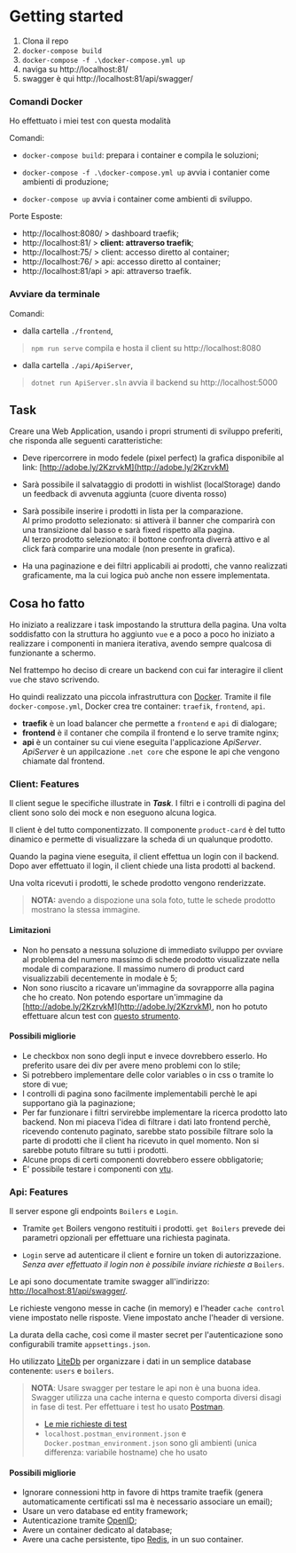 # Getting started

1) Clona il repo
2) ``docker-compose build``
3) ``docker-compose -f .\docker-compose.yml up``
4) naviga su http://localhost:81/
5) swagger è qui http://localhost:81/api/swagger/

### Comandi Docker
Ho effettuato i miei test con questa modalità


Comandi:

* ``docker-compose build``: prepara i container e compila le soluzioni;
* ``docker-compose -f .\docker-compose.yml up`` avvia i contanier come ambienti di produzione;

* ``docker-compose up`` avvia i container come ambienti di sviluppo.

Porte Esposte:

* http://localhost:8080/ > dashboard traefik;
* http://localhost:81/ > **client: attraverso traefik**;
* http://localhost:75/ > client: accesso diretto al container;
* http://localhost:76/ > api: accesso diretto al container;
* http://localhost:81/api > api: attraverso traefik.

### Avviare da terminale

Comandi:

* dalla cartella ``./frontend``, 
>``npm run serve`` compila e hosta il client su http://localhost:8080
* dalla cartella ``./api/ApiServer``, 
>``dotnet run ApiServer.sln`` avvia il backend su http://localhost:5000

## Task

Creare una Web Application, usando i propri strumenti di sviluppo preferiti, che risponda alle seguenti caratteristiche:

  

-   Deve ripercorrere in modo fedele (pixel perfect) la grafica disponibile al link: [http://adobe.ly/2KzrvkM](http://adobe.ly/2KzrvkM)
    
-   Sarà possibile il salvataggio di prodotti in wishlist (localStorage) dando un feedback di avvenuta aggiunta (cuore diventa rosso)
    
-   Sarà possibile inserire i prodotti in lista per la comparazione.  
    Al primo prodotto selezionato: si attiverà il banner che comparirà con una transizione dal basso e sarà fixed rispetto alla pagina.  
    Al terzo prodotto selezionato: il bottone confronta diverrà attivo e al click farà comparire una modale (non presente in grafica).
    
-   Ha una paginazione e dei filtri applicabili ai prodotti, che vanno realizzati graficamente, ma la cui logica può anche non essere implementata.

## Cosa ho fatto

Ho iniziato a realizzare i task impostando la struttura della pagina. Una volta soddisfatto con la struttura ho aggiunto ``vue`` e a poco a poco ho iniziato a realizzare i componenti in maniera iterativa, avendo sempre qualcosa di funzionante a schermo. 

Nel frattempo ho deciso di creare un backend con cui far interagire il client ``vue`` che stavo scrivendo.

Ho quindi realizzato una piccola infrastruttura con [Docker](https://www.docker.com/get-started). Tramite il file ``docker-compose.yml``, Docker crea tre container: ``traefik``, ``frontend``, ``api``.

* **traefik** è un load balancer che permette a ``frontend`` e ``api`` di dialogare;
* **frontend** è il contaner che compila il frontend e lo serve tramite nginx;
* **api** è un container su cui viene eseguita l'applicazione *ApiServer*. *ApiServer* è un appilcazione ``.net core`` che espone le api che vengono chiamate dal frontend.

### **Client: Features**

Il client segue le specifiche illustrate in ***Task***. I filtri e i controlli di pagina del client sono solo dei mock e non eseguono alcuna logica.

Il client è del tutto componentizzato. Il componente ``product-card`` è del tutto dinamico e permette di visualizzare la scheda di un qualunque prodotto.

Quando la pagina viene eseguita, il client effettua un login con il backend. Dopo aver effettuato il login, il client chiede una lista prodotti al backend.

Una volta ricevuti i prodotti, le schede prodotto vengono renderizzate.

>**NOTA:** avendo a dispozione una sola foto, tutte le schede prodotto mostrano la stessa immagine.

#### **Limitazioni**

* Non ho pensato a nessuna soluzione di immediato sviluppo per ovviare al problema del numero massimo di schede prodotto visualizzate nella modale di comparazione. Il massimo numero di product card visualizzabili decentemente in modale è 5;
* Non sono riuscito a ricavare un'immagine da sovrapporre alla pagina che ho creato. Non potendo esportare un'immagine da [http://adobe.ly/2KzrvkM](http://adobe.ly/2KzrvkM), non ho potuto effettuare alcun test con [questo strumento](https://chrome.google.com/webstore/detail/pixelparallel-by-htmlburg/iffnoibnepbcloaaagchjonfplimpkob).

#### **Possibili migliorie**

* Le checkbox non sono degli input e invece dovrebbero esserlo. Ho preferito usare dei div per avere meno problemi con lo stile;
* Si potrebbero implementare delle color variables o in css o tramite lo store di vue;
* I controlli di pagina sono facilmente implementabili perchè le api supportano già la paginazione;
* Per far funzionare i filtri servirebbe implementare la ricerca prodotto lato backend. Non mi piaceva l'idea di filtrare i dati lato frontend perchè, ricevendo contenuto paginato, sarebbe stato possibile filtrare solo la parte di prodotti che il client ha ricevuto in quel momento. Non si sarebbe potuto filtrare su tutti i prodotti.
* Alcune props di certi componenti dovrebbero essere obbligatorie;
* E' possibile testare i componenti con [vtu](https://vue-test-utils.vuejs.org/guides/getting-started.html).

### **Api: Features**

Il server espone gli endpoints ``Boilers`` e ``Login``. 

* Tramite ``get`` Boilers vengono restituiti i prodotti. ``get Boilers`` prevede dei parametri opzionali per effettuare una richiesta paginata.

* ``Login`` serve ad autenticare il client e fornire un token di autorizzazione. *Senza aver effettuato il login non è possibile inviare richieste a* ``Boilers``.

Le api sono documentate tramite swagger all'indirizzo: [http://localhost:81/api/swagger/](http://localhost:81/api/swagger/).

Le richieste vengono messe in cache (in memory) e l'header ``cache control`` viene impostato nelle risposte. Viene impostato anche l'header di versione.

La durata della cache, così come il master secret per l'autenticazione sono configurabili tramite ``appsettings.json``.

Ho utilizzato [LiteDb](https://www.litedb.org/docs/getting-started/) per organizzare i dati in un semplice database contenente: ``users`` e ``boilers``.

>**NOTA**: Usare swagger per testare le api non è una buona idea. Swagger utilizza una cache interna e questo comporta diversi disagi in fase di test. Per effettuare i test ho usato [Postman](https://www.postman.com/).
>
>* [Le mie richieste di test](https://www.getpostman.com/collections/07080c872783a436d44c)
>* ``localhost.postman_environment.json`` e ``Docker.postman_environment.json`` sono gli ambienti (unica differenza: variabile hostname) che ho usato

#### **Possibili migliorie**

* Ignorare connessioni http in favore di https tramite traefik (genera automaticamente certificati ssl ma è necessario associare un email);
* Usare un vero database ed entity framework;
* Autenticazione tramite [OpenID](https://openid.net/connect/);
* Avere un container dedicato al database;
* Avere una cache persistente, tipo [Redis](https://redis.io/clients#c-sharp), in un suo container.
